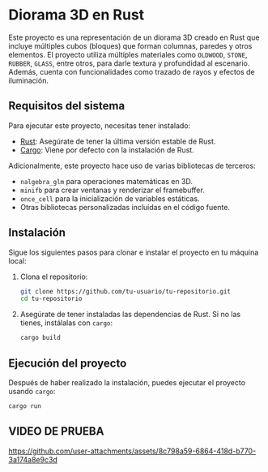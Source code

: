 # Diorama 3D en Rust

Este proyecto es una representación de un diorama 3D creado en Rust que incluye múltiples cubos (bloques) que forman columnas, paredes y otros elementos. El proyecto utiliza múltiples materiales como `OLDWOOD`, `STONE`, `RUBBER`, `GLASS`, entre otros, para darle textura y profundidad al escenario. Además, cuenta con funcionalidades como trazado de rayos y efectos de iluminación.

## Requisitos del sistema

Para ejecutar este proyecto, necesitas tener instalado:

- [Rust](https://www.rust-lang.org/): Asegúrate de tener la última versión estable de Rust.
- [Cargo](https://doc.rust-lang.org/cargo/): Viene por defecto con la instalación de Rust.

Adicionalmente, este proyecto hace uso de varias bibliotecas de terceros:

- `nalgebra_glm` para operaciones matemáticas en 3D.
- `minifb` para crear ventanas y renderizar el framebuffer.
- `once_cell` para la inicialización de variables estáticas.
- Otras bibliotecas personalizadas incluidas en el código fuente.

## Instalación

Sigue los siguientes pasos para clonar e instalar el proyecto en tu máquina local:

1. Clona el repositorio:
    ```bash
    git clone https://github.com/tu-usuario/tu-repositorio.git
    cd tu-repositorio
    ```

2. Asegúrate de tener instaladas las dependencias de Rust. Si no las tienes, instálalas con `cargo`:
    ```bash
    cargo build
    ```

## Ejecución del proyecto

Después de haber realizado la instalación, puedes ejecutar el proyecto usando `cargo`:

```bash
cargo run
```

## VIDEO DE PRUEBA

https://github.com/user-attachments/assets/8c798a59-6864-418d-b770-3a174a8e9c3d

